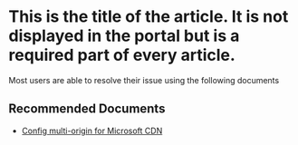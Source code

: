 <properties
  pagetitle="This is the title of the article. It is not displayed in the portal but is a required part of every article."
  service="microsoft.cdn"
  resource="profiles"
  ms.author="qixwang"
  selfhelptype="Generic"
  supporttopicids="32739880"
  productpesids="16975"
  cloudEnvironments="public,ussec,usnat, fairfax"
  articleid="dda74c05-6113-43d1-8cbe-f71d24bcc406"
  ownershipid="CloudNet_ContentDeliveryNetwork" />
# This is the title of the article. It is not displayed in the portal but is a required part of every article.

Most users are able to resolve their issue using the following documents

## **Recommended Documents**

* [Config multi-origin for Microsoft CDN ](https://docs.microsoft.com/azure/cdn/endpoint-multiorigin)